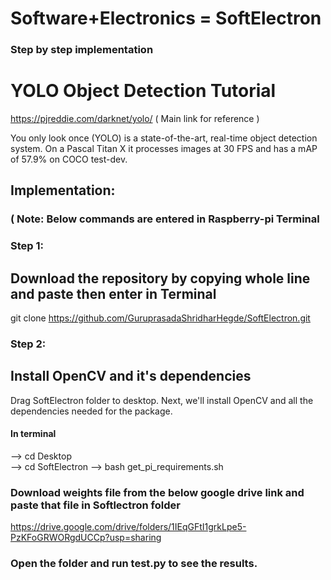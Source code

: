 # Software+Electronics = SoftElectron
### Step by step implementation
# YOLO Object Detection Tutorial
https://pjreddie.com/darknet/yolo/ ( Main link for reference )

You only look once (YOLO) is a state-of-the-art, real-time object detection system. On a Pascal Titan X it processes images at 30 FPS and has a mAP of 57.9% on COCO test-dev.

## Implementation:
### ( Note: Below commands are entered in Raspberry-pi Terminal
### Step 1: 
## Download the repository by copying whole line and paste then enter in Terminal 
git clone https://github.com/GuruprasadaShridharHegde/SoftElectron.git
### Step 2:
## Install OpenCV and it's dependencies
Drag SoftElectron folder to desktop. Next, we'll install OpenCV and all the dependencies needed for the package. 
#### In terminal 
--> cd Desktop   
--> cd SoftElectron
--> bash get_pi_requirements.sh

### Download weights file from the below google drive link and paste that file in Softlectron folder
https://drive.google.com/drive/folders/1IEqGFtI1grkLpe5-PzKFoGRWORgdUCCp?usp=sharing

### Open the folder and run test.py to see the results.


 

